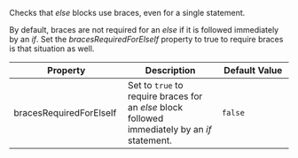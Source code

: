 Checks that *else* blocks use braces, even for a single statement.

By default, braces are not required for an *else* if it is followed
immediately by an *if*. Set the *bracesRequiredForElseIf* property to
true to require braces is that situation as well.

<table>
<colgroup>
<col style="width: 40%" />
<col style="width: 33%" />
<col style="width: 25%" />
</colgroup>
<thead>
<tr>
<th>Property</th>
<th>Description</th>
<th>Default Value</th>
</tr>
</thead>
<tbody>
<tr>
<td>bracesRequiredForElseIf</td>
<td>Set to <code>true</code> to require braces for an <em>else</em>
block followed immediately by an <em>if</em> statement.</td>
<td><code>false</code></td>
</tr>
</tbody>
</table>
